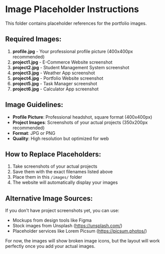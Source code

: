 # Image Placeholder Instructions

This folder contains placeholder references for the portfolio images. 

## Required Images:

1. **profile.jpg** - Your professional profile picture (400x400px recommended)
2. **project1.jpg** - E-Commerce Website screenshot
3. **project2.jpg** - Student Management System screenshot  
4. **project3.jpg** - Weather App screenshot
5. **project4.jpg** - Portfolio Website screenshot
6. **project5.jpg** - Task Manager screenshot
7. **project6.jpg** - Calculator App screenshot

## Image Guidelines:

- **Profile Picture**: Professional headshot, square format (400x400px)
- **Project Images**: Screenshots of your actual projects (350x200px recommended)
- **Format**: JPG or PNG
- **Quality**: High resolution but optimized for web

## How to Replace Placeholders:

1. Take screenshots of your actual projects
2. Save them with the exact filenames listed above
3. Place them in this `/images/` folder
4. The website will automatically display your images

## Alternative Image Sources:

If you don't have project screenshots yet, you can use:
- Mockups from design tools like Figma
- Stock images from Unsplash (https://unsplash.com/)
- Placeholder services like Lorem Picsum (https://picsum.photos/)

For now, the images will show broken image icons, but the layout will work perfectly once you add your actual images.
